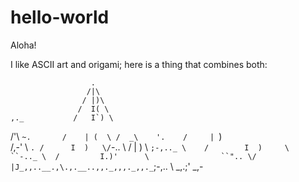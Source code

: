 # hello-world

Aloha!

I like ASCII art and origami; here is a thing that combines both:

                      .
                     /|\
                    / |)\
                   /  I( \
    ,._           /   I`) \
  /'\  `~.       /    | (  \
 /  _\    '.    /     | `)  \
/,-'  \     `. /      I  )   \/`-..
       \      /       |  )    \    `;-,.._
        \    /        I  )     \           ``-.._
         \  /         I.)'      \                ``"..
          \/          |J_,,..__.,\.,.__..,,._,,,._,,._`;-,..
           \     _,.;'
            \_,-

